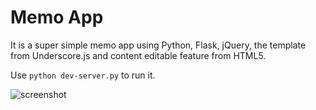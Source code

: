 # Memo App

It is a super simple memo app using Python, Flask, jQuery, the template from
Underscore.js and content editable feature from HTML5.

Use `python dev-server.py` to run it.

![screenshot](https://raw.github.com/moskytw/memo-app/master/screenshot.png)
